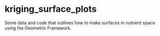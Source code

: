 # kriging_surface_plots
Some data and code that outlines how to make surfaces in nutrient space using the Geometric Framework. 
